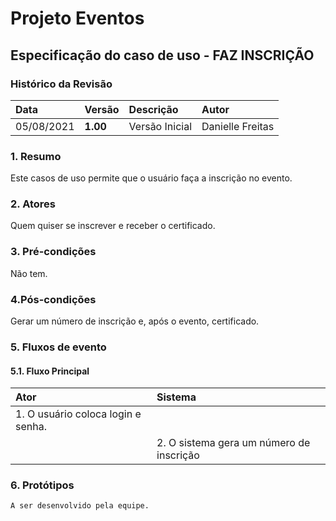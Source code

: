 # Projeto Eventos

## Especificação do caso de uso - FAZ INSCRIÇÃO

### Histórico da Revisão 

|  Data  | Versão | Descrição | Autor |
|:-------|:-------|:----------|:------|
| 05/08/2021 | **1.00** | Versão Inicial  | Danielle Freitas |

### 1. Resumo 

Este casos de uso permite que o usuário faça a inscrição no evento.

### 2. Atores 

Quem quiser se inscrever e receber o certificado.

### 3. Pré-condições

Não tem.

### 4.Pós-condições

Gerar um número de inscrição e, após o evento, certificado.

### 5. Fluxos de evento
#### 5.1. Fluxo Principal
|  Ator  | Sistema |
|:-------|:------- |
|1. O usuário coloca login e senha.||
||2. O sistema gera um número de inscrição|

	
### 6. Protótipos

`A ser desenvolvido pela equipe.`
